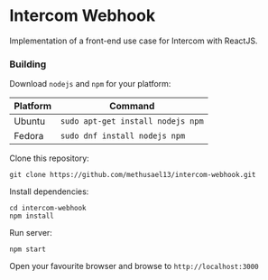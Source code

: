 # Intercom Webhook
Implementation of a front-end use case for Intercom with ReactJS.

### Building
Download `nodejs` and `npm` for your platform:

| Platform | Command |
| -------- | ------- |
| Ubuntu | `sudo apt-get install nodejs npm` |
| Fedora | `sudo dnf install nodejs npm` |

Clone this repository:
```
git clone https://github.com/methusael13/intercom-webhook.git
```

Install dependencies:
```
cd intercom-webhook
npm install
```

Run server:
```
npm start
```

Open your favourite browser and browse to `http://localhost:3000`

